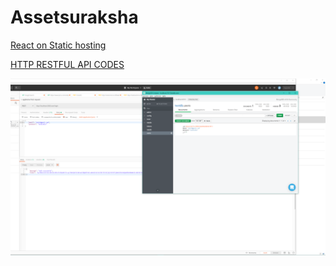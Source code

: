 # Assetsuraksha

[React on Static hosting](https://medium.com/@serverlessguru/deploy-reactjs-app-with-s3-static-hosting-f640cb49d7e6)


[HTTP RESTFUL API CODES](https://restfulapi.net/http-status-codes/)

![](backend/DYKBZCZqq3.png)
